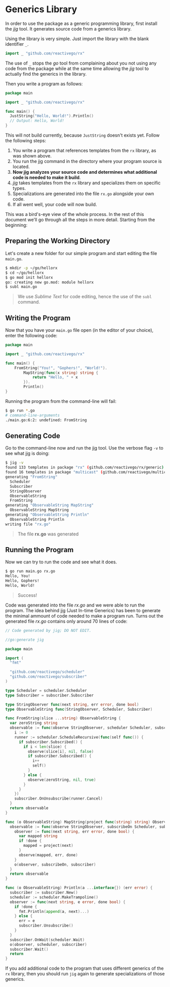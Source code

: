 # Generics Library

In order to use the package as a generic programming library, first install the [*jig*](https://github.com/reactivego/jig) tool.
It generates source code from a generics library. 

Using the library is very simple. Just import the library with the blank identifier `_`.

```go
import _ "github.com/reactivego/rx"
```
The use of `_` stops the *go* tool from complaining about you not using any code from the package while at the same time allowing the [*jig*](https://github.com/reactivego/jig) tool to actually find the generics in the library.

Then you write a program as follows:

```go	
package main

import _ "github.com/reactivego/rx"

func main() {
  JustString("Hello, World!").Println()
  // Output: Hello, World!
}
```
This will not build currently, because `JustString` doesn't exists yet. Follow the following steps:

1. You write a program that references templates from the `rx` library, as was shown above.
2. You run the [jig](https://github.com/reactivego/jig) command in the directory where your program source is located.
3. **Now [jig](https://github.com/reactivego/jig) analyzes your source code and determines what additional code is needed to make it build**.
4. *[jig](https://github.com/reactivego/jig)* takes templates from the `rx` library and specializes them on specific types.
5. Specializations are generated into the file `rx.go` alongside your own code.
6. If all went well, your code will now build.

This was a bird's-eye view of the whole process. In the rest of this document we'll go through all the steps in more detail. Starting from the beginning:

## Preparing the Working Directory
Let's create a new folder for our simple program and start editing the file `main.go`.

```bash
$ mkdir -p ~/go/hellorx
$ cd ~/go/hellorx
$ go mod init hellorx
go: creating new go.mod: module hellorx
$ subl main.go
```
> We use *Sublime Text* for code editing, hence the use of the `subl` command.

## Writing the Program
Now that you have your `main.go` file open (in the editor of your choice), enter the following code:

```go
package main

import _ "github.com/reactivego/rx"

func main() {
	FromString("You!", "Gophers!", "World!").
		MapString(func(x string) string {
			return "Hello, " + x
		}).
		Println()
}
```
Running the program from the command-line will fail:
```bash
$ go run *.go
# command-line-arguments
./main.go:6:2: undefined: FromString
```

## Generating Code
Go to the command-line now and run the [jig](https://github.com/reactivego/jig) tool.
Use the verbose flag `-v` to see what [jig](https://github.com/reactivego/jig) is doing:
```bash
$ jig -v
found 133 templates in package "rx" (github.com/reactivego/rx/generic)
found 16 templates in package "multicast" (github.com/reactivego/multicast/generic)
generating "FromString"
  Scheduler
  Subscriber
  StringObserver
  ObservableString
  FromString
generating "ObservableString MapString"
  ObservableString MapString
generating "ObservableString Println"
  ObservableString Println
writing file "rx.go"
```
> The file **rx.go** was generated

## Running the Program
Now we can try to run the code and see what it does.

```bash
$ go run main.go rx.go
Hello, You!
Hello, Gophers!
Hello, World!
```
> Success! 

Code was generated into the file *rx.go* and we were able to run the program.
The idea behind [jig](https://github.com/reactivego/jig) (Just In-time Generics) has been to generate the minimal ammount of code needed to make a program run.
Turns out the generated file *rx.go* contains only around 70 lines of code:

```go
// Code generated by jig; DO NOT EDIT.

//go:generate jig

package main

import (
  "fmt"

  "github.com/reactivego/scheduler"
  "github.com/reactivego/subscriber"
)

type Scheduler = scheduler.Scheduler
type Subscriber = subscriber.Subscriber

type StringObserver func(next string, err error, done bool)
type ObservableString func(StringObserver, Scheduler, Subscriber)

func FromString(slice ...string) ObservableString {
  var zeroString string
  observable := func(observe StringObserver, scheduler Scheduler, subscriber Subscriber) {
    i := 0
    runner := scheduler.ScheduleRecursive(func(self func()) {
      if subscriber.Subscribed() {
        if i < len(slice) {
          observe(slice[i], nil, false)
          if subscriber.Subscribed() {
            i++
            self()
          }
        } else {
          observe(zeroString, nil, true)
        }
      }
    })
    subscriber.OnUnsubscribe(runner.Cancel)
  }
  return observable
}

func (o ObservableString) MapString(project func(string) string) ObservableString {
  observable := func(observe StringObserver, subscribeOn Scheduler, subscriber Subscriber) {
    observer := func(next string, err error, done bool) {
      var mapped string
      if !done {
        mapped = project(next)
      }
      observe(mapped, err, done)
    }
    o(observer, subscribeOn, subscriber)
  }
  return observable
}

func (o ObservableString) Println(a ...interface{}) (err error) {
  subscriber := subscriber.New()
  scheduler := scheduler.MakeTrampoline()
  observer := func(next string, e error, done bool) {
    if !done {
      fmt.Println(append(a, next)...)
    } else {
      err = e
      subscriber.Unsubscribe()
    }
  }
  subscriber.OnWait(scheduler.Wait)
  o(observer, scheduler, subscriber)
  subscriber.Wait()
  return
}
```
If you add additional code to the program that uses different generics of the `rx` library, then you should run `jig` again to generate specializations of those generics.
